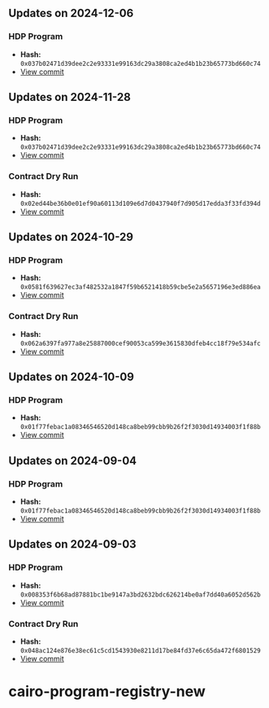 ## Updates on 2024-12-06

### HDP Program
- **Hash:** `0x037b02471d39dee2c2e93331e99163dc29a3808ca2ed4b1b23b65773bd660c74`
- [View commit](https://github.com/HerodotusDev/hdp-cairo/commit/4e1e9477d76bb36fbdcd664563575c0df1b0f561)

## Updates on 2024-11-28

### HDP Program
- **Hash:** `0x037b02471d39dee2c2e93331e99163dc29a3808ca2ed4b1b23b65773bd660c74`
- [View commit](https://github.com/HerodotusDev/hdp-cairo/commit/eb54e20ca5686b2ce46abbdbc8ebbbc7178803ff)

### Contract Dry Run
- **Hash:** `0x02ed44be36b0e01ef90a60113d109e6d7d0437940f7d905d17edda3f33fd394d`
- [View commit](https://github.com/HerodotusDev/hdp-cairo/commit/eb54e20ca5686b2ce46abbdbc8ebbbc7178803ff)

## Updates on 2024-10-29

### HDP Program
- **Hash:** `0x0581f639627ec3af482532a1847f59b6521418b59cbe5e2a5657196e3ed886ea`
- [View commit](https://github.com/HerodotusDev/hdp-cairo/commit/087e0a90ef73f53b81d4f0d2bfe8c83844a44f74)

### Contract Dry Run
- **Hash:** `0x062a6397fa977a8e25887000cef90053ca599e3615830dfeb4cc18f79e534afc`
- [View commit](https://github.com/HerodotusDev/hdp-cairo/commit/087e0a90ef73f53b81d4f0d2bfe8c83844a44f74)

## Updates on 2024-10-09

### HDP Program
- **Hash:** `0x01f77febac1a08346546520d148ca8beb99cbb9b26f2f3030d14934003f1f88b`
- [View commit](https://github.com/HerodotusDev/hdp-cairo/commit/b7d3654739ab6d19aa0d2e47393851ff1e57c407)

## Updates on 2024-09-04

### HDP Program
- **Hash:** `0x01f77febac1a08346546520d148ca8beb99cbb9b26f2f3030d14934003f1f88b`
- [View commit](https://github.com/HerodotusDev/hdp-cairo/commit/159cda2c9c73c227a30dae4e9e2bdb2da8d865c2)

## Updates on 2024-09-03

### HDP Program
- **Hash:** `0x008353f6b68ad87881bc1be9147a3bd2632bdc626214be0af7dd40a6052d562b`
- [View commit](https://github.com/HerodotusDev/hdp-cairo/commit/73f5fef96e744ac89eac07b802f8893a92aea24e)

### Contract Dry Run
- **Hash:** `0x048ac124e876e38ec61c5cd1543930e8211d17be84fd37e6c65da472f6801529`
- [View commit](https://github.com/HerodotusDev/hdp-cairo/commit/73f5fef96e744ac89eac07b802f8893a92aea24e)

# cairo-program-registry-new
